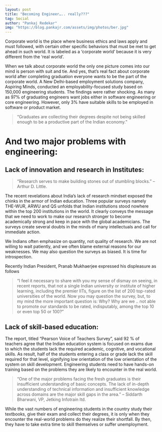 ```yaml
---
layout: post
title: "Becoming Engineer….. really???"
tag: Social
author: "Pankaj Redekar"
img: "https://blog.pankajr.com/assets/img/photos/ber.jpg"
---
```


Corporate world is the place where business ethics and laws apply and must followed, with 
certain other specific behaviors that must be met to get ahead in such world. 
It is labeled as a ‘corporate world’ because it is very different from the ‘real world’.


When we talk about corporate world the only one picture comes into our mind is person with 
suit and tie. And yes, that’s real fact about corporate world after completing graduation 
everyone wants to be the part of the corporate world. A New Delhi-based employment solutions 
company, Aspiring Minds, conducted an employability-focused study based on 150,000 engineering 
students. The findings were rather shocking. As many as 97% of graduating engineers want jobs 
either in software engineering or core engineering. However, only 3% have suitable skills to be 
employed in software or product market.

> “Graduates are collecting their degrees despite not being skilled enough to be a productive part of the Indian economy.”


# And two major problems with engineering:


## Lack of innovation and research in Institutes:


> “Research serves to make building stones out of stumbling blocks.” – Arthur D. Little.


The recent revelations about India’s lack of research mindset exposed the chinks in the 
armor of Indian education. Three popular surveys namely THE-WUR, ARWU and QS unfolds that 
Indian institutions stood nowhere within the top 200 institutions in the world. It clearly 
conveys the message that we need to work to make our research stronger to become academically 
strong and keep in pace with the global academicians. The surveys create several doubts in the 
minds of many intellectuals and call for immediate action.


We Indians often emphasize on quantity, not quality of research. We are not willing to wait 
patiently, and we often blame external reasons for our weaknesses. We may also question the surveys 
as biased. It is time for introspection. 


Recently Indian President, Pranab Mukhaerjee expressed his displeasure as follows
> “I feel it necessary to share with you my sense of dismay on seeing, in recent reports, 
that not a single Indian university or institute of higher learning, including the premier IITs, 
figure on the list of 200 top-rated universities of the world. Now you may question the survey, 
but, to my mind the more important question is: Why? Why are we .. not able to promote our standards 
to be rated, indisputably, among the top 10 or even top 50 or 100?”

## Lack of skill-based education:


The report, titled “Pearson Voice of Teachers Survey”, said 92 % of teachers agree that the Indian 
education system is focused on exams due to which the students lack the required academic, cognitive, and 
vocational skills. As result, half of the students entering a class or grade lack the skill required for that 
level, signifying low orientation of the low orientation of the system on skill development. Engineering students 
need to have hands-on training based on the problems they are likely to encounter in the real world.


> “One of the major problems facing the fresh graduates is their insufficient understanding of basic concepts. 
The lack of in-depth understanding of technical information and insufficient knowledge across domains are the major skill gaps in the area.” – Siddarth Bharwani, VP, Jetking Infotrain ltd.


While the vast numbers of engineering students in the country study their textbooks, give their exam and collect their degrees, 
it is only when they encounter the real-world problems do they realize their shortfall. By then, they have to take extra time to 
skill themselves or suffer unemployment.   
